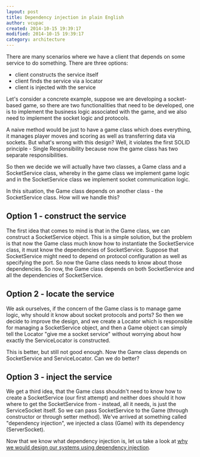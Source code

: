 ```yaml
---
layout: post
title: Dependency injection in plain English
author: vcupac
created: 2014-10-15 19:39:17
modified: 2014-10-15 19:39:17
category: architecture 
---
```


There are many scenarios where we have a client that depends on some service to do something. There are three options:

<ul>
<li>client constructs the service itself</li>
<li>client finds the service via a locator</li>
<li>client is injected with the service</li>
</ul>

Let's consider a concrete example, suppose we are developing a socket-based game, so there are two functionalities that need to be developed, one is to implement the business logic associated with the game, and we also need to implement the socket logic and protocols.

A naive method would be just to have a game class which does everything, it manages player moves and scoring as well as transferring data via sockets. But what's wrong with this design? Well, it violates the first SOLID principle - Single Responsibility because now the game class has two separate responsibilities.

So then we decide we will actually have two classes, a Game class and a SocketService class, whereby in the game class we implement game logic and in the SocketService class we implement socket communication logic.

In this situation, the Game class depends on another class - the SocketService class. How will we handle this?

<h2>Option 1 - construct the service</h2>
The first idea that comes to mind is that in the Game class, we can construct a SocketService object. This is a simple solution, but the problem is that now the Game class much know how to instantiate the SocketService class, it must know the dependencies of SocketService. Suppose that SocketService might need to depend on protocol configuration as well as specifying the port. So now the Game class needs to know about those dependencies. So now, the Game class depends on both SocketService and all the dependencies of SocketService.

<h2>Option 2 - locate the service</h2>
We ask ourselves, if the concern of the Game class is to manage game logic, why should it know about socket protocols and ports? So then we decide to improve the design, and we create a Locator which is responsible for managing a SocketService object, and then a Game object can simply tell the Locator "give me a socket service" without worrying about how exactly the ServiceLocator is constructed.

This is better, but still not good enough. Now the Game class depends on SocketService and ServiceLocator. Can we do better?

<h2>Option 3 - inject the service</h2>

We get a third idea, that the Game class shouldn't need to know how to create a SocketService (our first attempt) and neither does should it how where to get the SocketService from - instead, all it needs, is just the ServiceSocket itself. So we can pass SocketService to the Game (through constructor or through setter method). We've arrived at something called "dependency injection", we injected a class (Game) with its dependency (ServerSocket).

Now that we know what dependency injection is, let us take a look at <a href="http://www.optivem.com/uncategorized/3-reasons-why-you-should-use-dependency-injection-2/" title="3 reasons why you should use dependency injection">why we would design our systems using dependency injection</a>. 